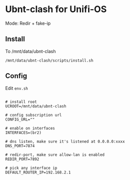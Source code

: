 # Ubnt-clash for Unifi-OS

Mode: Redir + fake-ip

## Install 

To /mnt/data/ubnt-clash

```
/mnt/data/ubnt-clash/scripts/install.sh

```


## Config

Edit `env.sh`

```

# install root
UCROOT=/mnt/data/ubnt-clash

# config subscription url
CONFIG_URL=""

# enable on interfaces
INTERFACES=(br2)

# dns listen, make sure it's listened at 0.0.0.0:xxxx
DNS_PORT=7874

# redir-port, make sure allow-lan is enabled
REDIR_PORT=7892

# pick any interface ip
DEFAULT_ROUTER_IP=192.168.2.1
```


